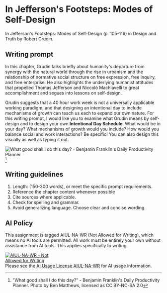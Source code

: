 # In Jefferson's Footsteps: Modes of Self-Design

In Jefferson's Footsteps: Modes of Self-Design \(p. 105-116\) in Design and Truth by Robert Grudin.

## Writing prompt

In this chapter, Grudin talks briefly about humanity's departure from synergy with the natural world through the rise in urbanism and the relationship of normative social structure on free expression, free inquiry, and free enterprise. He also highlights the underlying humanist attitudes that propelled Thomas Jefferson and Niccolò Machiavelli to great accomplishment and segues into lessons on self-design. 

Grudin suggests that a 40 hour work week is not a universally applicable working paradigm, and that designing an intentional day to include mechanisms of growth can teach us each to expand our own nature. For this writing prompt, I would like you to examine what Grudin means by self-design and to design your own **Intentional Day Schedule**. What would be in your day? What mechanisms of growth would you include?  How would you balance social and work interactions? Be specific! You can also design this visually as well as typing it out.

![What good shall I do this day? - Benjamin Franklin's Daily Productivity Planner](https://github.com/user-attachments/assets/0ab9a2b5-d6b9-4a86-a787-e321269d2d84) [^1]


## Writing guidelines

1. Length: \(150-300 words\), or meet the specific prompt requirements.
2. Reference the chapter content whenever possible
3. Cite sources where applicable.
4. Check for spelling and grammar.
5. Avoid generalizing language. Choose clear and concise wording.

## AI Policy

This assignment is tagged AIUL-NA-WR (Not Allowed for Writing), which means no AI tools are permitted. All work must be entirely your own without assistance from AI tools. This applies specifically to writing.

<a href="https://dmd-program.github.io/aiul/combinations/na-wr.html" title="AIUL AIUL-NA-WR License: Not Allowed for Writing" target="_blank" rel="license">
  <img alt="AIUL-NA-WR - Not Allowed for Writing" src="https://dmd-program.github.io/aiul/assets/images/licenses/aiul-na-wr.png" style="border-width:0; max-width:170px;" />
</a>
<br />
Please see the <a href="https://dmd-program.github.io/aiul/combinations/na-wr.html" target="_blank" rel="license">AI Usage License AIUL-NA-WR</a> for AI usage information.


[^1]: "What good shall I do this day?" - Benjamin Franklin's Daily Productivity Planner. Photo by Ben Matthews, licensed as CC BY-NC-SA 2.0
